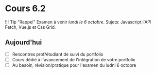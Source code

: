 # Cours 6.2
<!-- merc. 1 octobre -->

!!! Tip "Rappel"
    Examen à venir *lundi le 6 octobre*.
    Sujets: Javascript l'API Fetch, Vue.js et Css Grid.

## Aujourd'hui

- [ ] Rencontres prof/étudiant de suivi du portfolio
- [ ] Cours dédié à l'avancement de l'intégration de votre portfolio
- [ ] Au besoin, révision/pratique pour l'examen du ludni 6 octobre